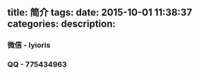 title: 简介
tags: 
date: 2015-10-01 11:38:37
categories:
description:
---


### 微信 - lyioris
### QQ - 775434963


